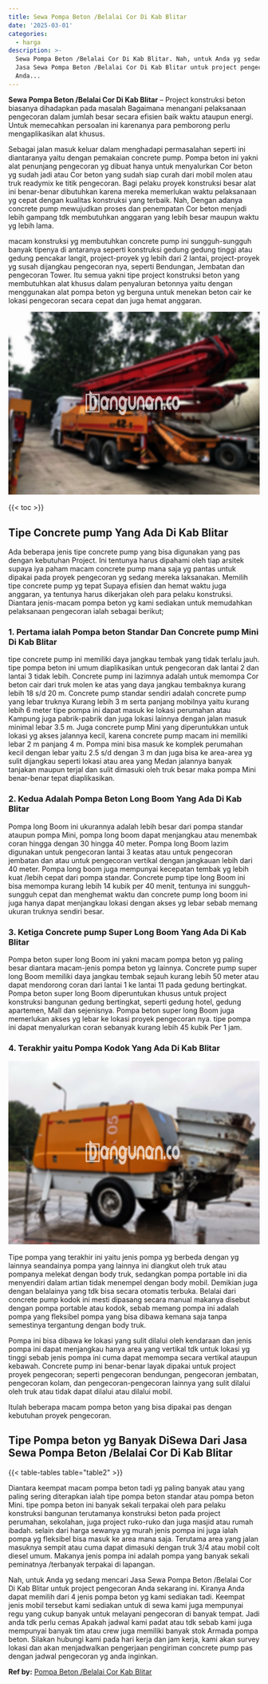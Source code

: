 ```yaml
---
title: Sewa Pompa Beton /Belalai Cor Di Kab Blitar
date: '2025-03-01'
categories:
  - harga
description: >-
  Sewa Pompa Beton /Belalai Cor Di Kab Blitar. Nah, untuk Anda yg sedang mencari
  Jasa Sewa Pompa Beton /Belalai Cor Di Kab Blitar untuk project pengecoran
  Anda...
---
```


**Sewa Pompa Beton /Belalai Cor Di Kab Blitar** – Project konstruksi beton biasanya dihadapkan pada masalah Bagaimana menangani pelaksanaan pengecoran dalam jumlah besar secara efisien baik waktu ataupun energi. Untuk memecahkan persoalan ini karenanya para pemborong perlu mengaplikasikan alat khusus.

Sebagai jalan masuk keluar dalam menghadapi permasalahan seperti ini diantaranya yaitu dengan pemakaian concrete pump. Pompa beton ini yakni alat penunjang pengecoran yg dibuat hanya untuk menyalurkan Cor beton yg sudah jadi atau Cor beton yang sudah siap curah dari mobil molen atau truk readymix ke titik pengecoran. Bagi pelaku proyek konstruksi besar alat ini benar-benar dibutuhkan karena mereka memerlukan waktu pelaksanaan yg cepat dengan kualitas konstruksi yang terbaik. Nah, Dengan adanya concrete pump mewujudkan proses dan penempatan Cor beton menjadi lebih gampang tdk membutuhkan anggaran yang lebih besar maupun waktu yg lebih lama.

macam konstruksi yg membutuhkan concrete pump ini sungguh-sungguh banyak tipenya di antaranya seperti konstruksi gedung gedung tinggi atau gedung pencakar langit, project-proyek yg lebih dari 2 lantai, project-proyek yg susah dijangkau pengecoran nya, seperti Bendungan, Jembatan dan pengecoran Tower. Itu semua yakni tipe project konstruksi beton yang membutuhkan alat khusus dalam penyaluran betonnya yaitu dengan menggunakan alat pompa beton yg berguna untuk menekan beton cair ke lokasi pengecoran secara cepat dan juga hemat anggaran.

![Sewa Pompa Beton /Belalai Cor Di Kab Blitar](/images/sewa-concrete-pump-19.png)

{{< toc >}}

## Tipe Concrete pump Yang Ada Di Kab Blitar

Ada beberapa jenis tipe concrete pump yang bisa digunakan yang pas dengan kebutuhan Project. Ini tentunya harus dipahami oleh tiap arsitek supaya iya paham macam concrete pump mana saja yg pantas untuk dipakai pada proyek pengecoran yg sedang mereka laksanakan. Memilih tipe concrete pump yg tepat Supaya efisien dan hemat waktu juga anggaran, ya tentunya harus dikerjakan oleh para pelaku konstruksi. Diantara jenis-macam pompa beton yg kami sediakan untuk memudahkan pelaksanaan pengecoran ialah sebagai berikut;

### 1\. Pertama ialah Pompa beton Standar Dan Concrete pump Mini Di Kab Blitar

tipe concrete pump ini memiliki daya jangkau tembak yang tidak terlalu jauh. tipe pompa beton ini umum diaplikasikan untuk pengecoran dak lantai 2 dan lantai 3 tidak lebih. Concrete pump ini lazimnya adalah untuk memompa Cor beton cair dari truk molen ke atas yang daya jangkau tembaknya kurang lebih 18 s/d 20 m. Concrete pump standar sendiri adalah concrete pump yang lebar truknya Kurang lebih 3 m serta panjang mobilnya yaitu kurang lebih 6 meter tipe pompa ini dapat masuk ke lokasi perumahan atau Kampung juga pabrik-pabrik dan juga lokasi lainnya dengan jalan masuk minimal lebar 3.5 m. Juga concrete pump Mini yang diperuntukkan untuk lokasi yg akses jalannya kecil, karena concrete pump macam ini memiliki lebar 2 m panjang 4 m. Pompa mini bisa masuk ke komplek perumahan kecil dengan lebar yaitu 2.5 s/d dengan 3 m dan juga bisa ke area-area yg sulit dijangkau seperti lokasi atau area yang Medan jalannya banyak tanjakan maupun terjal dan sulit dimasuki oleh truk besar maka pompa Mini benar-benar tepat diaplikasikan.

### 2\. Kedua Adalah Pompa Beton Long Boom Yang Ada Di Kab Blitar

Pompa long Boom ini ukurannya adalah lebih besar dari pompa standar ataupun pompa Mini, pompa long boom dapat menjangkau atau menembak coran hingga dengan 30 hingga 40 meter. Pompa long Boom lazim digunakan untuk pengecoran lantai 3 keatas atau untuk pengecoran jembatan dan atau untuk pengecoran vertikal dengan jangkauan lebih dari 40 meter. Pompa long boom juga mempunyai kecepatan tembak yg lebih kuat /lebih cepat dari pompa standar. Concrete pump tipe long Boom ini bisa memompa kurang lebih 14 kubik per 40 menit, tentunya ini sungguh-sungguh cepat dan menghemat waktu dan concrete pump long boom ini juga hanya dapat menjangkau lokasi dengan akses yg lebar sebab memang ukuran truknya sendiri besar.

### 3\. Ketiga Concrete pump Super Long Boom Yang Ada Di Kab Blitar

Pompa beton super long Boom ini yakni macam pompa beton yg paling besar diantara macam-jenis pompa beton yg lainnya. Concrete pump super long Boom memiliki daya jangkau tembak sejauh kurang lebih 50 meter atau dapat mendorong coran dari lantai 1 ke lantai 11 pada gedung bertingkat. Pompa beton super long Boom diperuntukan khusus untuk project konstruksi bangunan gedung bertingkat, seperti gedung hotel, gedung apartemen, Mall dan sejenisnya. Pompa beton super long Boom juga memerlukan akses yg lebar ke lokasi proyek pengecoran nya. tipe pompa ini dapat menyalurkan coran sebanyak kurang lebih 45 kubik Per 1 jam.

### 4\. Terakhir yaitu Pompa Kodok Yang Ada Di Kab Blitar

![Sewa Pompa Beton /Belalai Cor Di Kab Blitar](/images/sewa-concrete-pump-22.png)

Tipe pompa yang terakhir ini yaitu jenis pompa yg berbeda dengan yg lainnya seandainya pompa yang lainnya ini diangkut oleh truk atau pompanya melekat dengan body truk, sedangkan pompa portable ini dia menyendiri dalam artian tidak menempel dengan body mobil. Demikian juga dengan belalainya yang tdk bisa secara otomatis terbuka. Belalai dari concrete pump kodok ini mesti dipasang secara manual makanya disebut dengan pompa portable atau kodok, sebab memang pompa ini adalah pompa yang fleksibel pompa yang bisa dibawa kemana saja tanpa semestinya tergantung dengan body truk.

Pompa ini bisa dibawa ke lokasi yang sulit dilalui oleh kendaraan dan jenis pompa ini dapat menjangkau hanya area yang vertikal tdk untuk lokasi yg tinggi sebab jenis pompa ini cuma dapat memompa secara vertikal ataupun kebawah. Concrete pump ini benar-benar layak dipakai untuk project proyek pengecoran; seperti pengecoran bendungan, pengecoran jembatan, pengecoran kolam, dan pengecoran-pengecoran lainnya yang sulit dilalui oleh truk atau tidak dapat dilalui atau dilalui mobil.

Itulah beberapa macam pompa beton yang bisa dipakai pas dengan kebutuhan proyek pengecoran.

## Tipe Pompa beton yg Banyak DiSewa Dari Jasa Sewa Pompa Beton /Belalai Cor Di Kab Blitar

{{< table-tables table="table2" >}}

Diantara keempat macam pompa beton tadi yg paling banyak atau yang paling sering diterapkan ialah tipe pompa beton standar atau pompa beton Mini. tipe pompa beton ini banyak sekali terpakai oleh para pelaku konstruksi bangunan terutamanya konstruksi beton pada project perumahan, sekolahan, juga project ruko-ruko dan juga masjid atau rumah ibadah. selain dari harga sewanya yg murah jenis pompa ini juga ialah pompa yg fleksibel bisa masuk ke area mana saja. Terutama area yang jalan masuknya sempit atau cuma dapat dimasuki dengan truk 3/4 atau mobil colt diesel umum. Makanya jenis pompa ini adalah pompa yang banyak sekali peminatnya /terbanyak terpakai di lapangan.

Nah, untuk Anda yg sedang mencari Jasa Sewa Pompa Beton /Belalai Cor Di Kab Blitar untuk project pengecoran Anda sekarang ini. Kiranya Anda dapat memilih dari 4 jenis pompa beton yg kami sediakan tadi. Keempat jenis mobil tersebut kami sediakan untuk di sewa kami juga mempunyai regu yang cukup banyak untuk melayani pengecoran di banyak tempat. Jadi anda tdk perlu cemas Apakah jadwal kami padat atau tdk sebab kami juga mempunyai banyak tim atau crew juga memiliki banyak stok Armada pompa beton. Silakan hubungi kami pada hari kerja dan jam kerja, kami akan survey lokasi dan akan menjadwalkan pengerjaan pengiriman concrete pump pas dengan jadwal pengecoran yg anda inginkan.

**Ref by:** [Pompa Beton /Belalai Cor Kab Blitar](https://id.wikipedia.org/wiki/Pompa)
